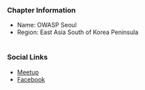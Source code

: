 ### Chapter Information
* Name: OWASP Seoul
* Region: East Asia South of Korea Peninsula
<br><br>
### Social Links
* [Meetup](https://www.meetup.com/OWASP-Seoul-Chapter/)
* [Facebook](https://www.facebook.com/groups/owaspk/)
<br><br>